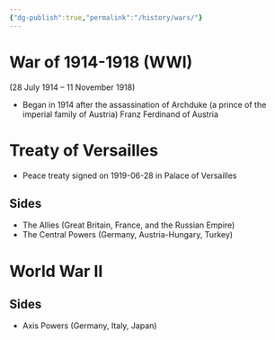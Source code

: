 ```yaml
---
{"dg-publish":true,"permalink":"/history/wars/"}
---
```


# War of 1914-1918 (WWI)
(28 July 1914 – 11 November 1918)
- Began in 1914 after the assassination of Archduke (a prince of the imperial family of Austria) Franz Ferdinand of Austria

# Treaty of Versailles
- Peace treaty signed on 1919-06-28 in Palace of Versailles

## Sides
- The Allies (Great Britain, France, and the Russian Empire)
- The Central Powers (Germany, Austria-Hungary, Turkey)

# World War II

## Sides
- Axis Powers (Germany, Italy, Japan)
